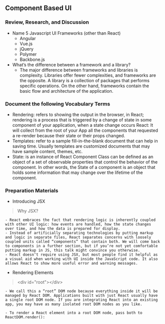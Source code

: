 ## Component Based UI

### Review, Research, and Discussion
- Name 5 Javascript UI Frameworks (other than React)
    - Angular
    - Vue.js
    - jQuery
    - Polymer
    - Backbone.js
- What’s the difference between a framework and a library?
    - The major difference between frameworks and libraries is complexity. Libraries offer fewer complexities, and frameworks are the opposite. A library is a collection of packages that performs specific operations. On the other hand, frameworks contain the basic flow and architecture of the application.

### Document the following Vocabulary Terms
- Rendering: refers to showing the output in the browser, in React; rendering is a process that is triggered by a change of state in some component of your application, when a state change occurs React: It will collect from the root of your App all the components that requested a re-render because their state or their props changed.
- Templates: refer to a sample fill-in-the-blank document that can help in saving time. Usually templates are customized documents that may have sample content, themes, etc.
- State: is an instance of React Component Class can be defined as an object of a set of observable properties that control the behavior of the component. In other words, the State of a component is an object that holds some information that may change over the lifetime of the component.

### Preparation Materials
- Introducing JSX
> Why JSX?

    - React embraces the fact that rendering logic is inherently coupled with other UI logic: how events are handled, how the state changes over time, and how the data is prepared for display.
    - Instead of artificially separating technologies by putting markup and logic in separate files, React separates concerns with loosely coupled units called “components” that contain both. We will come back to components in a further section, but if you’re not yet comfortable putting markup in JS, this talk might convince you otherwise.
    - React doesn’t require using JSX, but most people find it helpful as a visual aid when working with UI inside the JavaScript code. It also allows React to show more useful error and warning messages.

- Rendering Elements
> \<div id="root"\>\</div\>

    - We call this a “root” DOM node because everything inside it will be managed by React DOM. Applications built with just React usually have a single root DOM node. If you are integrating React into an existing app, you may have as many isolated root DOM nodes as you like.

    - To render a React element into a root DOM node, pass both to ReactDOM.render():